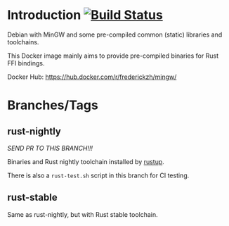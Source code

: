 # Introduction [![Build Status](https://travis-ci.org/Frederick888/docker-mingw.svg?branch=rust-nightly)](https://travis-ci.org/Frederick888/docker-mingw)

Debian with MinGW and some pre-compiled common (static) libraries and toolchains.

This Docker image mainly aims to provide pre-compiled binaries for Rust FFI bindings.

Docker Hub: https://hub.docker.com/r/frederickzh/mingw/

# Branches/Tags

## rust-nightly

*SEND PR TO THIS BRANCH!!!*

Binaries and Rust nightly toolchain installed by [rustup](https://www.rustup.rs/).

There is also a `rust-test.sh` script in this branch for CI testing.

## rust-stable

Same as rust-nightly, but with Rust stable toolchain.
